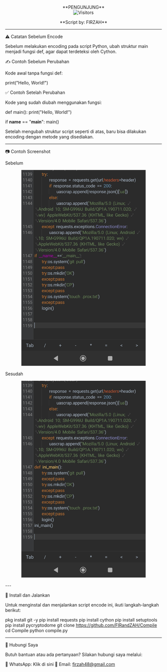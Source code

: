 
<p align="center">  
  **PENGUNJUNG**  
  <br>  
  <img src="https://profile-counter.glitch.me/FIRandZAH/count.svg" alt="Visitors">  
</p>  <p align="center">  
  **Script by: FIRZAH**  
</p>  


---

⚠️ Catatan Sebelum Encode

Sebelum melakukan encoding pada script Python, ubah struktur main menjadi fungsi def, agar dapat terdeteksi oleh Cython.

✍ Contoh Sebelum Perubahan

Kode awal tanpa fungsi def:

print("Hello, World!")

✅ Contoh Setelah Perubahan

Kode yang sudah diubah menggunakan fungsi:

def main():
    print("Hello, World!")

if __name__ == "__main__":
    main()

Setelah mengubah struktur script seperti di atas, baru bisa dilakukan encoding dengan metode yang disediakan.


---

📷 Contoh Screenshot

Sebelum

<p align="center">
  <img src="foto.jpg" alt="Screenshot sebelum encode" width="400"/>
</p>Sesudah

<p align="center">
  <img src="foto1.jpg" alt="Screenshot sesudah encode" width="400"/>
</p>
---

🚀 Install dan Jalankan

Untuk menginstal dan menjalankan script encode ini, ikuti langkah-langkah berikut:

pkg install git -y
pip install requests
pip install cython
pip install setuptools
pip install pycryptodome
git clone https://github.com/FIRandZAH/Compile
cd Compile
python compile.py


---

🤝 Hubungi Saya

Butuh bantuan atau ada pertanyaan? Silakan hubungi saya melalui:

📱 WhatsApp: Klik di sini
📧 Email: firzah48@gmail.com


